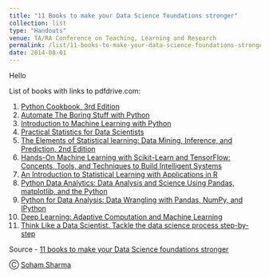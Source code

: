 ```yaml
---
title: "11 Books to make your Data Science foundations stronger"
collection: list
type: "Handouts"
venue: TA/RA Conference on Teaching, Learning and Research
permalink: /list/11-books-to-make-your-data-science-foundations-stronger
date: 2014-08-01
---
```


<p class="text-center">Hello</p>

List of books with links to pdfdrive.com:
1. [Python Cookbook, 3rd Edition](https://www.pdfdrive.com/python-cookbook-3rd-edition-recipes-for-mastering-python-3-e166780384.html)
2. [Automate The Boring Stuff with Python](https://www.pdfdrive.com/automate-the-boring-stuff-with-python-automate-the-boring-stuff-with-python-e26956384.html)
3. [Introduction to Machine Learning with Python](https://www.pdfdrive.com/introduction-to-machine-learning-with-python-e58337749.html)
4. [Practical Statistics for Data Scientists](https://www.pdfdrive.com/practical-statistics-for-data-scientists-e45642334.html)
5. [The Elements of Statistical learning: Data Mining, Inference, and Prediction, 2nd Edition](https://www.pdfdrive.com/the-elements-of-statistical-learning-data-mining-inference-and-prediction-second-edition-springer-series-in-statistics-e158752434.html)
6. [Hands-On Machine Learning with Scikit-Learn and TensorFlow: Concepts, Tools, and Techniques to Build Intelligent Systems](https://www.pdfdrive.com/hands-on-machine-learning-with-scikit-learn-and-tensorflow-concepts-tools-and-techniques-to-build-intelligent-systems-e194675188.html)
7. [An Introduction to Statistical Learning with Applications in R](https://www.pdfdrive.com/an-introduction-to-statistical-learning-with-applications-in-r-e181506025.html)
8. [Python Data Analytics: Data Analysis and Science Using Pandas, matplotlib, and the Python](https://www.pdfdrive.com/python-data-analytics-data-analysis-and-science-using-pandas-matplotlib-and-the-python-programming-language-e158003322.html)
9. [Python for Data Analysis: Data Wrangling with Pandas, NumPy, and IPython](https://www.pdfdrive.com/python-for-data-analysis-data-wrangling-with-pandas-numpy-and-ipython-e158189564.html)
10. [Deep Learning: Adaptive Computation and Machine Learning](https://www.pdfdrive.com/deep-learning-adaptive-computation-and-machine-learning-e176370174.html)
11. [Think Like a Data Scientist. Tackle the data science process step-by-step](https://www.pdfdrive.com/think-like-a-data-scientist-tackle-the-data-science-process-step-by-step-e184798342.html)

Source - [11 books to make your Data Science foundations stronger](https://faun.pub/11-books-to-make-your-data-science-foundations-stronger-7611b1c4ff43)

Ⓒ [Soham Sharma](https://medium.com/@sohamnsharma)